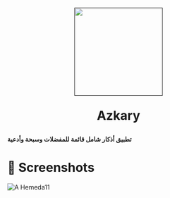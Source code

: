 <h1 align="center">
  <br>
  <a href=""><img src="https://user-images.githubusercontent.com/101954795/177343062-6e1e56ef-275f-417a-81dc-d48587e09801.png" width="200" hspace="4"></a>

  <br>
  
  Azkary
</h1>

<h4>
 تطبيق أذكار شامل قائمة للمفضلات وسبحة وأدعية
</h4>

# 📱 Screenshots #

![A Hemeda11](https://user-images.githubusercontent.com/101954795/183914438-6f3191cb-ae53-4c07-90b9-f851e51cc3fc.jpg)
